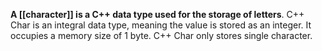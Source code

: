 **A [[character]] is a C++ data type used for the storage of letters**. C++ Char is an integral data type, meaning the value is stored as an integer. It occupies a memory size of 1 byte. C++ Char only stores single character.